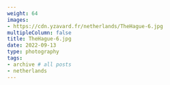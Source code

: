 ```yaml
---
weight: 64
images:
- https://cdn.yzavard.fr/netherlands/TheHague-6.jpg
multipleColumn: false
title: TheHague-6.jpg
date: 2022-09-13
type: photography
tags:
- archive # all posts
- netherlands
---
```

